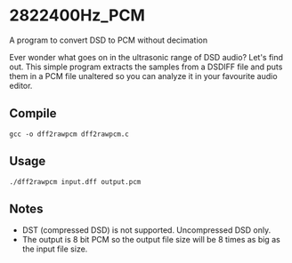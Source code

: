 # 2822400Hz_PCM
A program to convert DSD to PCM without decimation

Ever wonder what goes on in the ultrasonic range of DSD audio? Let's find out. This simple program extracts the samples from a DSDIFF file and puts them in a PCM file unaltered so you can analyze it in your favourite audio editor. 

## Compile
    gcc -o dff2rawpcm dff2rawpcm.c

## Usage
    ./dff2rawpcm input.dff output.pcm

## Notes
- DST (compressed DSD) is not supported. Uncompressed DSD only.
- The output is 8 bit PCM so the output file size will be 8 times as big as the input file size.

